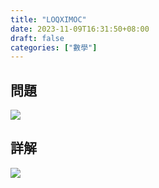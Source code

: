 ```yaml
---
title: "LOQXIMOC"
date: 2023-11-09T16:31:50+08:00
draft: false
categories: ["數學"]
---
```

<!--more-->

## 問題
<img src="/posts/solution/LOQXIMOC-q.png">

## 詳解
<img src="/posts/solution/LOQXIMOC-sol.png">

